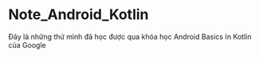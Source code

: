 # Note_Android_Kotlin
Đây là những thứ mình đã học được qua khóa học Android Basics In Kotlin của Google
